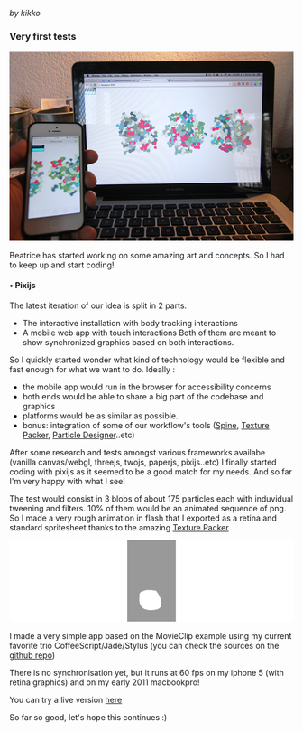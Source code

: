 _by kikko_

### Very first tests

![image](../project_images/techtests/pixijs_test1/photo.png)

Beatrice has started working on some amazing art and concepts. So I had to keep up and start coding!

#### • Pixijs
The latest iteration of our idea is split in 2 parts.

- The interactive installation with body tracking interactions
- A mobile web app with touch interactions
Both of them are meant to show synchronized graphics based on both interactions.

So I quickly started wonder what kind of technology would be flexible and fast enough for what we want to do.
Ideally :

- the mobile app would run in the browser for accessibility concerns
- both ends would be able to share a big part of the codebase and graphics
- platforms would be as similar as possible.
- bonus: integration of some of our workflow's tools ([Spine](http://esotericsoftware.com/), [Texture Packer](http://www.codeandweb.com/texturepacker), [Particle Designer](http://71squared.com/particledesigner)..etc)

After some research and tests amongst various frameworks availabe (vanilla canvas/webgl, threejs, twojs, paperjs, pixijs..etc) I finally started coding with pixijs as it seemed to be a good match for my needs. And so far I'm very happy with what I see!

The test would consist in 3 blobs of about 175 particles each with induvidual tweening and filters. 10% of them would be an animated sequence of png.
So I made a very rough animation in flash that I exported as a retina and standard spritesheet thanks to the amazing [Texture Packer](http://www.codeandweb.com/texturepacker)

![image](../project_images/techtests/pixijs_test1/plop.gif)

I made a very simple app based on the MovieClip example using my current favorite trio CoffeeScript/Jade/Stylus (you can check the sources on the [github repo](https://github.com/kikko/devart-template/tree/master/project_code/research/1_pixijs))

There is no synchronisation yet, but it runs at 60 fps on my iphone 5 (with retina graphics) and on my early 2011 macbookpro!

You can try a live version [here](http://kikko.fr/lab/devart/tests/pixijs_test1)

So far so good, let's hope this continues :)